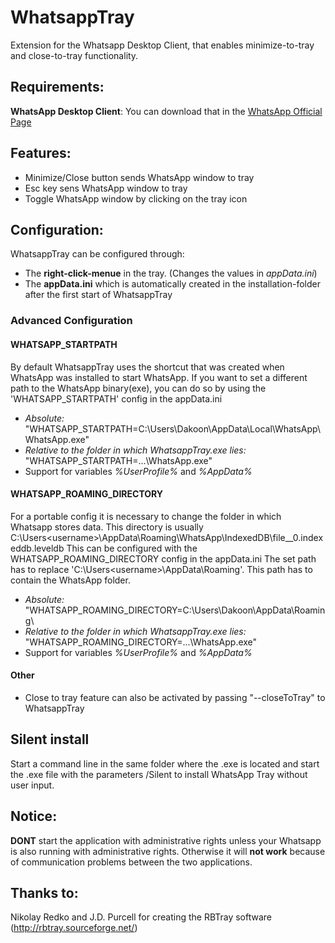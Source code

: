 # WhatsappTray
Extension for the Whatsapp Desktop Client, that enables minimize-to-tray and close-to-tray functionality.

## Requirements:
**WhatsApp Desktop Client**:
You can download that in the [WhatsApp Official Page](https://www.whatsapp.com/download/)

## Features:
- Minimize/Close button sends WhatsApp window to tray
- Esc key sens WhatsApp window to tray
- Toggle WhatsApp window by clicking on the tray icon

## Configuration:
WhatsappTray can be configured through:
- The **right-click-menue** in the tray. (Changes the values in *appData.ini*)
- The **appData.ini** which is automatically created in the installation-folder after the first start of WhatsappTray

### Advanced Configuration
#### WHATSAPP_STARTPATH
By default WhatsappTray uses the shortcut that was created when WhatsApp was installed to start WhatsApp.
If you want to set a different path to the WhatsApp binary(exe), you can do so by using the 'WHATSAPP_STARTPATH' config in the appData.ini
- *Absolute:* "WHATSAPP_STARTPATH=C:\Users\Dakoon\AppData\Local\WhatsApp\WhatsApp.exe"
- *Relative to the folder in which WhatsappTray.exe lies:* "WHATSAPP_STARTPATH=.\..\WhatsApp.exe"
- Support for variables *%UserProfile%* and *%AppData%*

#### WHATSAPP_ROAMING_DIRECTORY
For a portable config it is necessary to change the folder in which Whatsapp stores data.
This directory is usually C:\Users\<username>\AppData\Roaming\WhatsApp\\IndexedDB\\file__0.indexeddb.leveldb
This can be configured with the WHATSAPP_ROAMING_DIRECTORY config in the appData.ini
The set path has to replace 'C:\Users\<username>\AppData\Roaming\'. This path has to contain the WhatsApp folder.
- *Absolute:* "WHATSAPP_ROAMING_DIRECTORY=C:\Users\Dakoon\AppData\Roaming\
- *Relative to the folder in which WhatsappTray.exe lies:* "WHATSAPP_ROAMING_DIRECTORY=.\..\WhatsApp.exe"
- Support for variables *%UserProfile%* and *%AppData%*

#### Other
- Close to tray feature can also be activated by passing "--closeToTray" to WhatsappTray

## Silent install
Start a command line in the same folder where the .exe is located and start the .exe file with the parameters /Silent to install WhatsApp Tray without user input.

## Notice:
**DONT** start the application with administrative rights unless your Whatsapp is also running with administrative rights.
Otherwise it will **not work** because of communication problems between the two applications.

## Thanks to:
Nikolay Redko and J.D. Purcell for creating the RBTray software (http://rbtray.sourceforge.net/)
